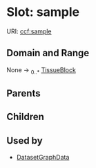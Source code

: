 
# Slot: sample



URI: [ccf:sample](http://purl.org/ccf/sample)


## Domain and Range

None &#8594;  <sub>0..\*</sub> [TissueBlock](TissueBlock.md)

## Parents


## Children


## Used by

 * [DatasetGraphData](DatasetGraphData.md)
